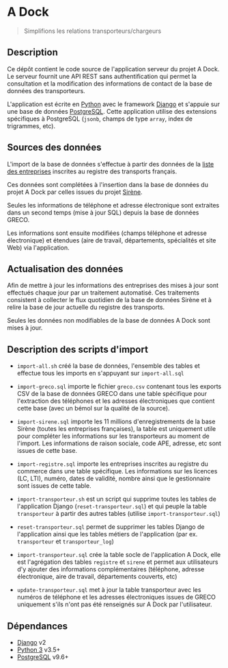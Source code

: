 # A Dock

> Simplifions les relations transporteurs/chargeurs

## Description

Ce dépôt contient le code source de l'application serveur du projet A Dock. Le
serveur fournit une API REST sans authentification qui permet la consultation et
la modification des informations de contact de la base de données des
transporteurs.

L'application est écrite en [Python][python] avec le framework [Django][django]
et s'appuie sur une base de données [PostgreSQL][postgresql]. Cette application
utilise des extensions spécifiques à PostgreSQL (`jsonb`, champs de type
`array`, index de trigrammes, etc).

## Sources des données

L'import de la base de données s'effectue à partir des données de la [liste des
entreprises](http://www2.transports.equipement.gouv.fr/registres/marchandises/SITR_Liste_des_entreprises_Marchandises_sortie_CSV.zip)
inscrites au registre des transports français.

Ces données sont complétées à l'insertion dans la base de données du projet A
Dock par celles issues du projet [Sirène](https://www.data.gouv.fr/fr/datasets/base-sirene-des-entreprises-et-de-leurs-etablissements-siren-siret/).

Seules les informations de téléphone et adresse électronique sont extraites dans
un second temps (mise à jour SQL) depuis la base de données GRECO.

Les informations sont ensuite modifiées (champs téléphone et adresse
électronique) et étendues (aire de travail, départements, spécialités et site
Web) via l'application.

## Actualisation des données

Afin de mettre à jour les informations des entreprises des mises à jour sont
effectués chaque jour par un traitement automatisé. Ces traitements consistent à
collecter le flux quotidien de la base de données Sirène et à relire la base de
jour actuelle du registre des transports.

Seules les données non modifiables de la base de données A Dock sont mises à
jour.

## Description des scripts d'import

- `import-all.sh` créé la base de données, l'ensemble des tables et effectue
  tous les imports en s'appuyant sur `import-all.sql`

- `import-greco.sql` importe le fichier `greco.csv` contenant tous les exports
  CSV de la base de données GRECO dans une table spécifique pour l'extraction des
  téléphones et les adresses électroniques que contient cette base (avec un bémol
  sur la qualité de la source).

- `import-sirene.sql` importe les 11 millions d'enregistrements de la base
  Sirène (toutes les entreprises françaises), la table est uniquement utile pour
  compléter les informations sur les transporteurs au moment de l'import. Les informations
  de raison sociale, code APE, adresse, etc sont issues de cette base.

- `import-registre.sql` importe les entreprises inscrites au registre du commerce
  dans une table spécifique. Les informations sur les licences (LC, LTI), numéro,
  dates de validité, nombre ainsi que le gestionnaire sont issues de cette table.

- `import-transporteur.sh` est un script qui supprime toutes les tables de
  l'application Django (`reset-transporteur.sql`) et qui peuple la table
  `transporteur` à partir des autres tables (utilise `import-transporteur.sql`)

- `reset-transporteur.sql` permet de supprimer les tables Django de
  l'application ainsi que les tables métiers de l'application (par ex.
  `transporteur` et `transporteur_log`)

- `import-transporteur.sql` crée la table socle de l'application A Dock, elle
  est l'agrégation des tables `registre` et `sirene` et permet aux
  utilisateurs d'y ajouter des informations complémentaires (téléphone, adresse
  électronique, aire de travail, départements couverts, etc)

- `update-transporteur.sql` met à jour la table transporteur avec les numéros de
  téléphone et les adresses électroniques issues de GRECO uniquement s'ils
  n'ont pas été renseignés sur A Dock par l'utilisateur.

## Dépendances

- [Django][django] v2
- [Python 3][python] v3.5+
- [PostgreSQL][postgresql] v9.6+

[django]: https://www.djangoproject.com/
[python]: https://www.python.org/
[postgresql]: https://www.postgresql.org/
